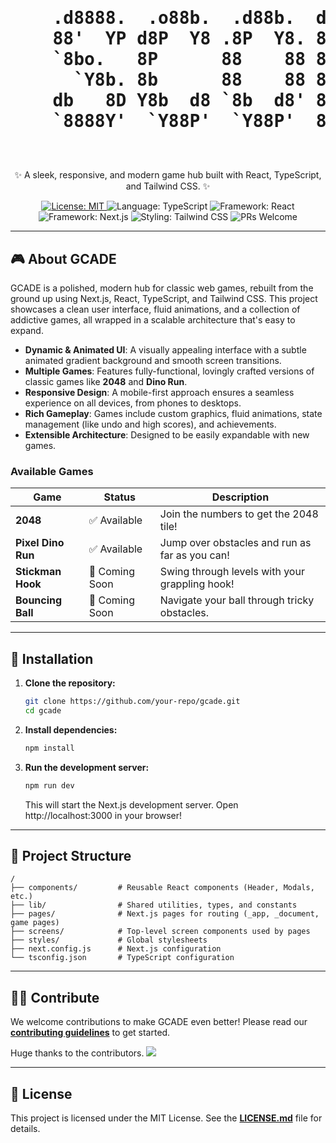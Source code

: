 <div align="center">
  <h1>
    <pre>
    .d8888.  .o88b.  .d88b.  d8888b. d88888b
    88'  YP d8P  Y8 .8P  Y8. 88  `8D 88'
    `8bo.   8P      88    88 88   88 88ooooo
      `Y8b. 8b      88    88 88   88 88~~~~~
    db   8D Y8b  d8 `8b  d8' 88  .8D 88.
    `8888Y'  `Y88P'  `Y88P'  88888D' Y88888P
    </pre>
  </h1>
  <p>✨ A sleek, responsive, and modern game hub built with React, TypeScript, and Tailwind CSS. ✨</p>
  
  <p>
    <a href="https://github.com/your-repo/gcade/blob/main/LICENSE.md">
      <img alt="License: MIT" src="https://img.shields.io/badge/License-MIT-yellow.svg" />
    </a>
    <img alt="Language: TypeScript" src="https://img.shields.io/badge/TypeScript-3178C6?logo=typescript&logoColor=white" />
    <img alt="Framework: React" src="https://img.shields.io/badge/React-61DAFB?logo=react&logoColor=black" />
    <img alt="Framework: Next.js" src="https://img.shields.io/badge/Next.js-000000?logo=nextdotjs&logoColor=white" />
    <img alt="Styling: Tailwind CSS" src="https://img.shields.io/badge/Tailwind_CSS-06B6D4?logo=tailwindcss&logoColor=white" />
    <img alt="PRs Welcome" src="https://img.shields.io/badge/PRs-welcome-brightgreen.svg" />
  </p>
</div>

<hr />

<h2>🎮 About GCADE</h2>

GCADE is a polished, modern hub for classic web games, rebuilt from the ground up using Next.js, React, TypeScript, and Tailwind CSS. This project showcases a clean user interface, fluid animations, and a collection of addictive games, all wrapped in a scalable architecture that's easy to expand.

- **Dynamic & Animated UI**: A visually appealing interface with a subtle animated gradient background and smooth screen transitions.
- **Multiple Games**: Features fully-functional, lovingly crafted versions of classic games like **2048** and **Dino Run**.
- **Responsive Design**: A mobile-first approach ensures a seamless experience on all devices, from phones to desktops.
- **Rich Gameplay**: Games include custom graphics, fluid animations, state management (like undo and high scores), and achievements.
- **Extensible Architecture**: Designed to be easily expandable with new games.

### Available Games

| Game             | Status         | Description                                    |
| ---------------- | -------------- | ---------------------------------------------- |
| **2048**         | ✅ Available   | Join the numbers to get the 2048 tile!         |
| **Pixel Dino Run** | ✅ Available   | Jump over obstacles and run as far as you can!   |
| **Stickman Hook**  | 🚧 Coming Soon | Swing through levels with your grappling hook! |
| **Bouncing Ball**  | 🚧 Coming Soon | Navigate your ball through tricky obstacles.   |

<hr />

<h2>🚀 Installation</h2>

1.  **Clone the repository:**
    ```sh
    git clone https://github.com/your-repo/gcade.git
    cd gcade
    ```

2.  **Install dependencies:**
    ```sh
    npm install
    ```

3.  **Run the development server:**
    ```sh
    npm run dev
    ```
    This will start the Next.js development server. Open http://localhost:3000 in your browser!

<hr />

<h2>📂 Project Structure</h2>

```
/
├── components/         # Reusable React components (Header, Modals, etc.)
├── lib/                # Shared utilities, types, and constants
├── pages/              # Next.js pages for routing (_app, _document, game pages)
├── screens/            # Top-level screen components used by pages
├── styles/             # Global stylesheets
├── next.config.js      # Next.js configuration
└── tsconfig.json       # TypeScript configuration
```

<hr />

<h2>🧑‍💻 Contribute</h2>

We welcome contributions to make GCADE even better! Please read our [**contributing guidelines**](CONTRIBUTING.md) to get started.

Huge thanks to the contributors.
<a href="https://github.com/reflex-dev/reflex/graphs/contributors">
  <img src="https://contrib.rocks/image?repo=sjlouji/Game-space" />
</a>

<hr />

<h2>📝 License</h2>

This project is licensed under the MIT License. See the [**LICENSE.md**](LICENSE.md) file for details.